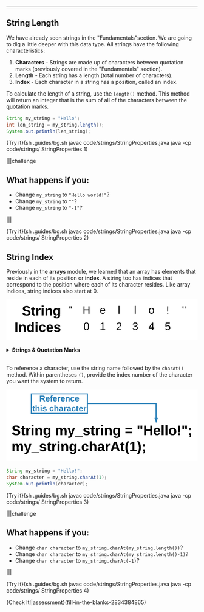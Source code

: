 ----------

## String Length

We have already seen strings in the "Fundamentals"section. We are going to dig a little deeper with this data type. All strings have the following characteristics:

1) **Characters** - Strings are made up of characters between quotation marks (previously covered in the "Fundamentals" section).
2) **Length** - Each string has a length (total number of characters).
3) **Index** - Each character in a string has a position, called an index.

 To calculate the length of a string, use the `length()` method. This method will return an integer that is the sum of all of the characters between the quotation marks.

```java
String my_string = "Hello";
int len_string = my_string.length();
System.out.println(len_string);
```

{Try it}(sh .guides/bg.sh javac code/strings/StringProperties.java java -cp code/strings/ StringProperties 1)

|||challenge
## What happens if you:
* Change `my_string` to `"Hello world!"`?
* Change `my_string` to `""`?
* Change `my_string` to `"-1"`?

|||

{Try it}(sh .guides/bg.sh javac code/strings/StringProperties.java java -cp code/strings/ StringProperties 2)

## String Index

Previously in the **arrays** module, we learned that an array has elements that reside in each of its position or **index**. A string too has indices that correspond to the position where each of its character resides. Like array indices, string indices also start at 0.

![.guides/img/StringIndex](.guides/img/StringIndex.png)

<details>
  <summary><strong>Strings & Quotation Marks</strong></summary>
  Quotation marks are required to declare the value of a string. However, quotation marks are not a part of the string itself. That is why quotation marks are not counted with the <code>length()</code> function and why they do not have an index.
</details><br>

To reference a character, use the string name followed by the `charAt()` method. Within parentheses `()`, provide the index number of the character you want the system to return.

![.guides/img/StringCharAt](.guides/img/StringCharAt.png)

```java
String my_string = "Hello!";
char character = my_string.charAt(1);
System.out.println(character);
```

{Try it}(sh .guides/bg.sh javac code/strings/StringProperties.java java -cp code/strings/ StringProperties 3)

|||challenge
## What happens if you:
* Change `char character` to `my_string.charAt(my_string.length())`?
* Change `char character` to `my_string.charAt(my_string.length()-1)`?
* Change `char character` to `my_string.charAt(-1)`?

|||

{Try it}(sh .guides/bg.sh javac code/strings/StringProperties.java java -cp code/strings/ StringProperties 4)

{Check It!|assessment}(fill-in-the-blanks-2834384865)
